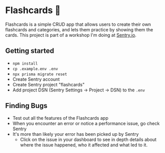 # Flashcards 🧠

Flashcards is a simple CRUD app that allows users to create their own flashcards and categories, and lets them practice by showing them the cards. This project is part of a workshop I'm doing at [Sentry.io](https://sentry.io/welcome).

## Getting started
- `npm install`
- `cp .example.env .env`
- `npx prisma migrate reset`
- Create Sentry account
- Create Sentry project "flashcards"
- Add project DSN (Sentry Settings -> Project -> DSN) to the `.env`

## Finding Bugs
- Test out all the features of the Flashcards app
- When you encounter an error or notice a performance issue, go check Sentry
- It's more than likely your error has been picked up by Sentry
  - Click on the issue in your dashboard to see in depth details about where the issue happened, who it affected and what led to it.
